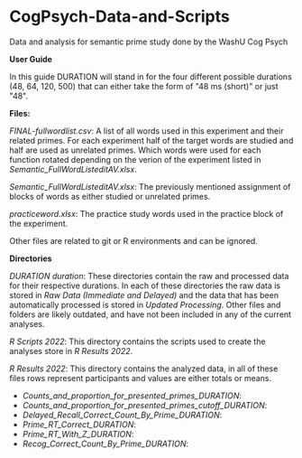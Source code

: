 # CogPsych-Data-and-Scripts
 Data and analysis for semantic prime study done by the WashU Cog Psych

**User Guide**

In this guide DURATION will stand in for the four different possible durations (48, 64, 120, 500) that can either take the form of "48 ms (short)" or just "48".

**Files:**

*FINAL-fullwordlist.csv*: A list of all words used in this experiment and their related primes. For each experiment half of the target words are studied and half are used as unrelated primes. Which words were used for each function rotated depending on the verion of the experiment listed in *Semantic_FullWordListeditAV.xlsx*.

*Semantic_FullWordListeditAV.xlsx*: The previously mentioned assignment of blocks of words as either studied or unrelated primes.

*practiceword.xlsx*: The practice study words used in the practice block of the experiment.

Other files are related to git or R environments and can be ignored.

**Directories**

*DURATION duration*: These directories contain the raw and processed data for their respective durations. In each of these directories the raw data is stored in *Raw Data (Immediate and Delayed)* and the data that has been automatically processed is stored in *Updated Processing*. Other files and folders are likely outdated, and have not been included in any of the current analyses.

*R Scripts 2022*: This directory contains the scripts used to create the analyses store in *R Results 2022*.

*R Results 2022*: This directory contains the analyzed data, in all of these files rows represent participants and values are either totals or means.
 
- *Counts_and_proportion_for_presented_primes_DURATION*:
- *Counts_and_proportion_for_presented_primes_cutoff_DURATION*:
- *Delayed_Recall_Correct_Count_By_Prime_DURATION*:
- *Prime_RT_Correct_DURATION*:
- *Prime_RT_With_Z_DURATION*:
- *Recog_Correct_Count_By_Prime_DURATION*: